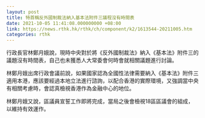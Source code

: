 ```yaml
---
layout: post
title: 特首稱反外國制裁法納入基本法附件三議程沒有時間表
date: 2021-10-05 11:41:08.000000000 +08:00
link: https://news.rthk.hk/rthk/ch/component/k2/1613544-20211005.htm
categories: rthk
---
```


行政長官林鄭月娥說，現時中央對於將《反外國制裁法》納入《基本法》附件三的議題沒有時間表，自己也未獲悉人大常委會何時會就相關議題進行討論。

林鄭月娥出席行政會議前說，如果國家認為全國性法律需要納入《基本法》附件三適用本港，應該要經過本地立法進行諮詢，以配合香港的實際環境，又強調當中央有相關考慮時，會認真檢視香港作為金融中心的地位。

林鄭月娥又說，區議員宣誓工作即將完成，當局之後會檢視18區區議會的組成，以維持有效運作。
